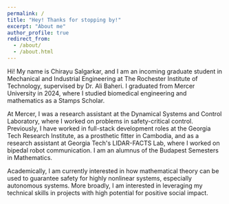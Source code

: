 ```yaml
---
permalink: /
title: "Hey! Thanks for stopping by!"
excerpt: "About me"
author_profile: true
redirect_from: 
  - /about/
  - /about.html
---
```


Hi! My name is Chirayu Salgarkar, and I am an incoming graduate student in Mechanical and Industrial Engineering at The Rochester Institute of Technology, supervised by Dr. Ali Baheri. I graduated from Mercer University in 2024, where I studied biomedical engineering and mathematics as a Stamps Scholar.

At Mercer, I was a research assistant at the Dynamical Systems and Control Laboratory, where I worked on problems in safety-critical control. Previously, I have worked in full-stack development roles at the Georgia Tech Research Institute, as a prosthetic fitter in Cambodia, and as a research assistant at Georgia Tech's LIDAR-FACTS Lab, where I worked on bipedal robot communication. I am an alumnus of the Budapest Semesters in Mathematics.

Academically, I am currently interested in how mathematical theory can be used to guarantee safety for highly nonlinear systems, especially autonomous systems. More broadly, I am interested in leveraging my technical skills in projects with high potential for positive social impact.
